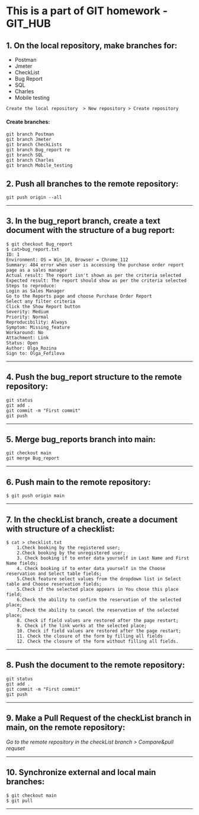 # This is a part of GIT homework - GIT_HUB
## 1. On the local repository, make branches for:
- Postman
- Jmeter
- CheckList
- Bug Report
- SQL
- Charles
- Mobile testing
```
Create the local repository  > New repository > Create repository
```
#### Create branches:
```
git branch Postman
git branch Jmeter
git branch CheckLists
git branch Bug_report re
git branch SQL
git branch Charles
git branch Mobile_testing
```
## 2. Push all branches to the remote repository:
```
git push origin --all
```
***
## 3. In the bug_report branch, create a text document with the structure of a bug report:
```
$ git checkout Bug_report
$ cat>bug_report.txt
ID: 1
Environment: OS = Win_10, Browser = Chrome_112
Summary: 404 error when user is accessing the purchase order report page as a sales manager
Actual result: The report isn't shown as per the criteria selected
Expected result: The report should show as per the criteria selected
Steps to reproduce:
Login as Sales Manager
Go to the Reports page and choose Purchase Order Report
Select any filter criteria
Click the Show Report button
Severity: Medium
Priority: Normal
Reproducibility: Always
Symptom: Missing_feature
Workaround: No
Attachment: Link
Status: Open
Author: Olga_Rozina
Sign to: Olga_Fefilova
```
***
## 4. Push the bug_report structure to the remote repository:
```
git status
git add .
git commit -m "First commit"
git push
```
***
## 5. Merge bug_reports branch into main:
```
git checkout main
git merge Bug_report
```
***
## 6. Push main to the remote repository:
```
$ git push origin main
```
***
## 7. In the checkList branch, create a document with structure of a checklist:
```
$ cat > checklist.txt
    1.Check booking by the registered user;
    2.Check booking by the unregistered user;
    3. Check booking if to enter data yourself in Last Name and First Name fields;
    4. Check booking if to enter data yourself in the Choose reservation and Select table fields;
    5.Check feature select values from the dropdown list in Select table and Choose reservation fields;
    5.Check if the selected place appears in You chose this place field;
    6.Check the ability to confirm the reservation of the selected place;
    7.Check the ability to cancel the reservation of the selected place;
    8. Check if field values are restored after the page restart;
    9. Check if the link works at the selected place;
    10. Check if field values are restored after the page restart;
    11. Check the closure of the form by filling all fields
    12. Check the closure of the form without filling all fields.
```
***
## 8. Push the document to the remote repository:
```
git status
git add .
git commit -m "First commit"
git push
```
***
## 9. Make a Pull Request of the checkList branch in main, on the remote repository:

*Go to the remote repository in the checkList branch > Compare&pull requset*

***
## 10. Synchronize external and local main branches:
```
$ git checkout main
$ git pull
```
***
